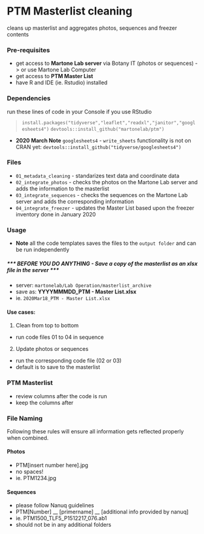 # PTM Masterlist cleaning
cleans up masterlist and aggregates photos, sequences and freezer contents

### Pre-requisites
* get access to **Martone Lab server** via Botany IT (photos or sequences) -> or use Martone Lab Computer
* get access to **PTM Master List**
* have R and IDE (ie. Rstudio) installed

### Dependencies
run these lines of code in your Console if you use RStudio
> `install.packages("tidyverse","leaflet","readxl","janitor","googlesheets4")`
> `devtools::install_github("martonelab/ptm")`

- **2020 March Note** `googlesheets4` - `write_sheets` functionality is not on CRAN yet: `devtools::install_github("tidyverse/googlesheets4")`

### Files
* `01_metadata_cleaning` - standarizes text data and coordinate data
* `02_integrate_photos` - checks the photos on the Martone Lab server and adds the information to the masterlist
* `03_integrate_sequences` - checks the sequences on the Martone Lab server and adds the corresponding information
* `04_integrate_freezer` - updates the Master List based upon the freezer inventory done in January 2020

### Usage
- **Note** all the code templates saves the files to the `output folder` and can be run independently

##### *** **BEFORE YOU DO ANYTHING** - Save a copy of the masterlist as an xlsx file in the server ***

- server: `martonelab/Lab Operation/masterlist_archive`
- save as: **YYYYMMMDD_PTM - Master List.xlsx**
- ie. `2020Mar18_PTM - Master List.xlsx`

#### Use cases:

1. Clean from top to bottom
- run code files 01 to 04 in sequence

2. Update photos or sequences
- run the corresponding code file (02 or 03)
- default is to save to the masterlist

### PTM Masterlist
* review columns after the code is run
* keep the columns after

### File Naming
Following these rules will ensure all information gets reflected properly when combined.


#### Photos
- PTM[insert number here].jpg
- no spaces!
- ie. PTM1234.jpg

#### Sequences
- please follow Nanuq guidelines
- PTM[Number] __ [primername] __ [additional info provided by nanuq]
- ie. PTM1500_TLF5_P1512217_076.ab1
- should not be in any additional folders
